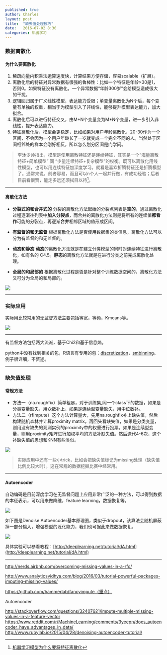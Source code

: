 ```yaml
---
published: true
author: Charles
layout: post
title:  "缺失值处理技巧"
date:   2016-07-02 8:30
categories: 机器学习
---
```


### 数据离散化

#### 为什么要离散化

1. 稀疏向量内积乘法运算速度快，计算结果方便存储，容易scalable（扩展）。
2. 离散化后的特征对异常数据有很强的鲁棒性：比如一个特征是年龄>30是1，否则0。如果特征没有离散化，一个异常数据“年龄300岁”会给模型造成很大的干扰。
3. 逻辑回归属于广义线性模型，表达能力受限；单变量离散化为N个后，每个变量有单独的权重，相当于为模型引入了非线性，能够提升模型表达能力，加大拟合。
4. 离散化后可以进行特征交叉，由M+N个变量变为M*N个变量，进一步引入非线性，提升表达能力。
5. 特征离散化后，模型会更稳定，比如如果对用户年龄离散化，20-30作为一个区间，不会因为一个用户年龄长了一岁就变成一个完全不同的人。当然处于区间相邻处的样本会刚好相反，所以怎么划分区间是门学问。

> 李沐少帅指出，模型是使用离散特征还是连续特征，其实是一个“海量离散特征+简单模型” 同 “少量连续特征+复杂模型”的权衡。既可以离散化用线性模型，也可以用连续特征加深度学习。就看是喜欢折腾特征还是折腾模型了。通常来说，前者容易，而且可以n个人一起并行做，有成功经验；后者目前看很赞，能走多远还须拭目以待[^1]。

----------

#### 离散化方法

- **分裂式的和合并式的**
分裂的离散化方法起始的分裂点列表是**空的**，通过离散化过程逐渐往列表中**加入分裂点**，而合并的离散化方法则是将所有的连续值**都看作**可能的分裂点，再逐渐**合并**相邻区域的值形成区间。

- **有监督的和无监督**
根据离散化方法是否使用数据集的类信息，离散化方法可以分为有监督的和无监督的。

- **动态和静态**
**动态**的离散化方法就是在建立分类模型的同时对连续特征进行离散化，如有名的 C4.5。**静态**的离散化方法就是在进行分类之前完成离散化处理。

- **全局的和局部的**
根据离散化过程是否是针对整个训练数据空间的，离散化方法又可分为全局的和局部的。

![][1]

----------

### 实际应用

实际用比较常用的无监督方法主要包括等宽，等频，Kmeans等。

![][2]

----------

有监督方法包括两大流派，基于Chi2和基于信息熵。

python中没有找到相关的包，R语言有专用的包：[discretization](https://cran.r-project.org/web/packages/discretization/discretization.pdf)，[smbinning](https://cran.r-project.org/web/packages/smbinning/smbinning.pdf)。例子很详细，不赘述。

----------

### 缺失值处理

#### 常规方法

- 方法一（na.roughfix）简单粗暴，对于训练集,同一个class下的数据，如果是分类变量缺失，用众数补上，如果是连续型变量缺失，用中位数补。
- 方法二（rfImpute）这个方法计算量大，先用na.roughfix补上缺失值，然后构建随机森林并计算proximity matrix，再回头看缺失值，如果是分类变量，则用没有缺失的观测实例的proximity中的权重进行投票。如果是连续型变量，则用proximity矩阵进行加权平均的方法补缺失值。然后迭代4-6次，这个补缺失值的思想和KNN有些类似。

![][5]

> 实际应用中还有一些小trick，比如会把缺失值标记为missing处理（缺失值比例比较大时），这在常规的数据挖掘比赛中经常用。

----------

#### Autoencoder

自动编码是目前深度学习在无监督问题上应用非常广泛的一种方法，可以得到数据的本征表示，可以用来做降维，feature learning，数据恢复等。

![][3]

如下图是Denoise Autoencoder基本原理图，类似于dropout，该算法会随机屏蔽掉一部分输入，增强模型的泛化能力，我们也可据此来做数据恢复。

![][4]

具体实验可以参看教程：[http://deeplearning.net/tutorial/dA.html](http://deeplearning.net/tutorial/dA.html)

[1]:http://7xjbdi.com1.z0.glb.clouddn.com/Feature%20Discretization1.png
[2]:http://7xjbdi.com1.z0.glb.clouddn.com/binning.png?imageView2/2/w/500
[3]:http://7xjbdi.com1.z0.glb.clouddn.com/sda.png
[4]:http://7xjbdi.com1.z0.glb.clouddn.com/denoisingautoencoder.png
[5]:http://7xjbdi.com1.z0.glb.clouddn.com/proximity_matrix.png?imageView2/2/w/200

----------

[^1]:[机器学习模型为什么要将特征离散化](http://weibo.com/p/1001603740289536770057)



http://nerds.airbnb.com/overcoming-missing-values-in-a-rfc/

http://www.analyticsvidhya.com/blog/2016/03/tutorial-powerful-packages-imputing-missing-values/

https://github.com/hammerlab/fancyimpute（重点）

Autoencoder

http://stackoverflow.com/questions/32407621/impute-multiple-missing-values-in-a-feature-vector
https://www.reddit.com/r/MachineLearning/comments/3yeepn/does_autoencoder_have_advantages_in_data/
http://www.rubylab.io/2015/04/28/denoising-autoencoder-tutorial/

